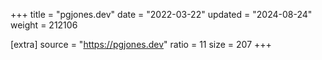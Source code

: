 +++
title = "pgjones.dev"
date = "2022-03-22"
updated = "2024-08-24"
weight = 212106

[extra]
source = "https://pgjones.dev"
ratio = 11
size = 207
+++
